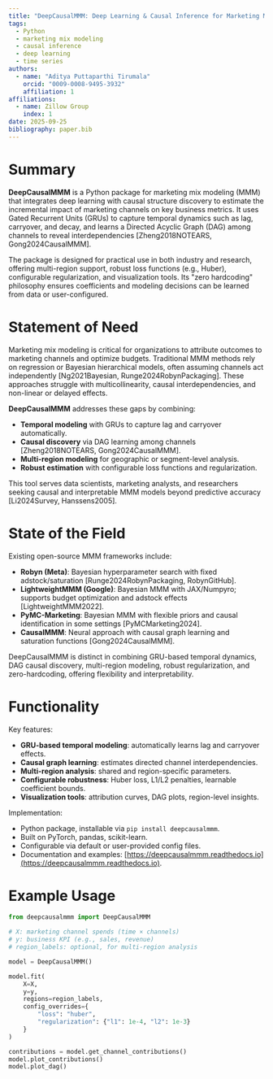 ```yaml
---
title: "DeepCausalMMM: Deep Learning & Causal Inference for Marketing Mix Modeling"
tags:
  - Python
  - marketing mix modeling
  - causal inference
  - deep learning
  - time series
authors:
  - name: "Aditya Puttaparthi Tirumala"
    orcid: "0009-0008-9495-3932"
    affiliation: 1
affiliations:
  - name: Zillow Group
    index: 1
date: 2025-09-25
bibliography: paper.bib
---
```


# Summary

**DeepCausalMMM** is a Python package for marketing mix modeling (MMM) that integrates
deep learning with causal structure discovery to estimate the incremental
impact of marketing channels on key business metrics. It uses Gated Recurrent Units (GRUs) to capture temporal dynamics such as lag, carryover, and decay, and learns a Directed Acyclic Graph (DAG) among channels to reveal interdependencies [Zheng2018NOTEARS, Gong2024CausalMMM].

The package is designed for practical use in both industry and research, offering
multi-region support, robust loss functions (e.g., Huber), configurable regularization, and visualization tools. Its "zero hardcoding" philosophy ensures coefficients and modeling decisions can be learned from data or user-configured.

# Statement of Need

Marketing mix modeling is critical for organizations to attribute outcomes to
marketing channels and optimize budgets. Traditional MMM methods rely on regression
or Bayesian hierarchical models, often assuming channels act independently
[Ng2021Bayesian, Runge2024RobynPackaging]. These approaches struggle with
multicollinearity, causal interdependencies, and non-linear or delayed effects.

**DeepCausalMMM** addresses these gaps by combining:

- **Temporal modeling** with GRUs to capture lag and carryover automatically.
- **Causal discovery** via DAG learning among channels [Zheng2018NOTEARS, Gong2024CausalMMM].
- **Multi-region modeling** for geographic or segment-level analysis.
- **Robust estimation** with configurable loss functions and regularization.

This tool serves data scientists, marketing analysts, and researchers seeking
causal and interpretable MMM models beyond predictive accuracy [Li2024Survey, Hanssens2005].

# State of the Field

Existing open-source MMM frameworks include:

- **Robyn (Meta)**: Bayesian hyperparameter search with fixed adstock/saturation [Runge2024RobynPackaging, RobynGitHub].
- **LightweightMMM (Google)**: Bayesian MMM with JAX/Numpyro; supports budget optimization and adstock effects [LightweightMMM2022].
- **PyMC-Marketing**: Bayesian MMM with flexible priors and causal identification in some settings [PyMCMarketing2024].
- **CausalMMM**: Neural approach with causal graph learning and saturation functions [Gong2024CausalMMM].

DeepCausalMMM is distinct in combining GRU-based temporal dynamics, DAG causal
discovery, multi-region modeling, robust regularization, and zero-hardcoding, offering
flexibility and interpretability.

# Functionality

Key features:

- **GRU-based temporal modeling**: automatically learns lag and carryover effects.
- **Causal graph learning**: estimates directed channel interdependencies.
- **Multi-region analysis**: shared and region-specific parameters.
- **Configurable robustness**: Huber loss, L1/L2 penalties, learnable coefficient bounds.
- **Visualization tools**: attribution curves, DAG plots, region-level insights.

Implementation:

- Python package, installable via `pip install deepcausalmmm`.
- Built on PyTorch, pandas, scikit-learn.
- Configurable via default or user-provided config files.
- Documentation and examples: [https://deepcausalmmm.readthedocs.io](https://deepcausalmmm.readthedocs.io).

# Example Usage

```python
from deepcausalmmm import DeepCausalMMM

# X: marketing channel spends (time × channels)
# y: business KPI (e.g., sales, revenue)
# region_labels: optional, for multi-region analysis

model = DeepCausalMMM()

model.fit(
    X=X,
    y=y,
    regions=region_labels,
    config_overrides={
        "loss": "huber",
        "regularization": {"l1": 1e-4, "l2": 1e-3}
    }
)

contributions = model.get_channel_contributions()
model.plot_contributions()
model.plot_dag()
